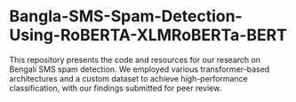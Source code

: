 # Bangla-SMS-Spam-Detection-Using-RoBERTA-XLMRoBERTa-BERT
This repository presents the code and resources for our research on Bengali SMS spam detection. We employed various transformer-based architectures and a custom dataset to achieve high-performance classification, with our findings submitted for peer review.
